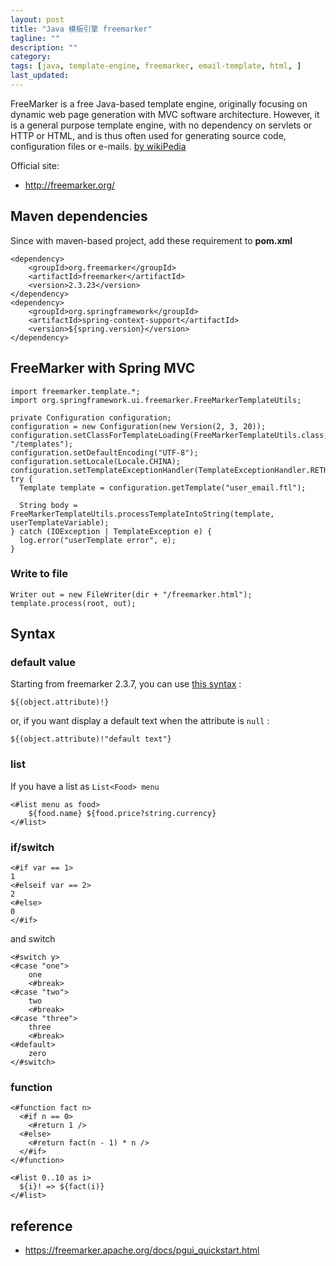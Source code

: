 ```yaml
---
layout: post
title: "Java 模板引擎 freemarker"
tagline: ""
description: ""
category:
tags: [java, template-engine, freemarker, email-template, html, ]
last_updated:
---
```


FreeMarker is a free Java-based template engine, originally focusing on dynamic web page generation with MVC software architecture. However, it is a general purpose template engine, with no dependency on servlets or HTTP or HTML, and is thus often used for generating source code, configuration files or e-mails. [by wikiPedia](https://en.wikipedia.org/wiki/Apache_FreeMarker)

Official site:

- <http://freemarker.org/>

## Maven dependencies
Since with maven-based project, add these requirement to __pom.xml__

    <dependency>
        <groupId>org.freemarker</groupId>
        <artifactId>freemarker</artifactId>
        <version>2.3.23</version>
    </dependency>
    <dependency>
        <groupId>org.springframework</groupId>
        <artifactId>spring-context-support</artifactId>
        <version>${spring.version}</version>
    </dependency>


## FreeMarker with Spring MVC

    import freemarker.template.*;
    import org.springframework.ui.freemarker.FreeMarkerTemplateUtils;

    private Configuration configuration;
    configuration = new Configuration(new Version(2, 3, 20));
    configuration.setClassForTemplateLoading(FreeMarkerTemplateUtils.class, "/templates");
    configuration.setDefaultEncoding("UTF-8");
    configuration.setLocale(Locale.CHINA);
    configuration.setTemplateExceptionHandler(TemplateExceptionHandler.RETHROW_HANDLER);
    try {
      Template template = configuration.getTemplate("user_email.ftl");

      String body = FreeMarkerTemplateUtils.processTemplateIntoString(template, userTemplateVariable);
    } catch (IOException | TemplateException e) {
      log.error("userTemplate error", e);
    }


### Write to file

    Writer out = new FileWriter(dir + "/freemarker.html");
    template.process(root, out);

## Syntax

### default value
Starting from freemarker 2.3.7, you can use [this syntax](http://freemarker.org/docs/dgui_template_exp.html#dgui_template_exp_missing) :

    ${(object.attribute)!}

or, if you want display a default text when the attribute is `null` :

    ${(object.attribute)!"default text"}

### list
If you have a list as `List<Food> menu`

    <#list menu as food>
        ${food.name} ${food.price?string.currency}
    </#list>

### if/switch

    <#if var == 1>
    1
    <#elseif var == 2>
    2
    <#else>
    0
    </#if>

and switch

    <#switch y>
    <#case "one">
        one
        <#break>
    <#case "two">
        two
        <#break>
    <#case "three">
        three
        <#break>
    <#default>
        zero
    </#switch>

### function

    <#function fact n>
      <#if n == 0>
        <#return 1 />
      <#else>
        <#return fact(n - 1) * n />
      </#if>
    </#function>

    <#list 0..10 as i>
      ${i}! => ${fact(i)}
    </#list>

## reference

- <https://freemarker.apache.org/docs/pgui_quickstart.html>
